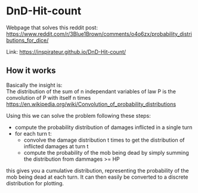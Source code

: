 # DnD-Hit-count
Webpage that solves this reddit post:  
https://www.reddit.com/r/3Blue1Brown/comments/o4o6zx/probability_distributions_for_dice/

Link: https://inspirateur.github.io/DnD-Hit-count/

## How it works

Basically the insight is:  
The distribution of the sum of n independant variables of law P is the convolution of P with itself n times  
https://en.wikipedia.org/wiki/Convolution_of_probability_distributions

Using this we can solve the problem following these steps:
- compute the probability distribution of damages inflicted in a single turn
- for each turn t:
  - convolve the damage distribution t times to get the distribution of inflicted damages at turn t
  - compute the probability of the mob being dead by simply summing the distribution from dammages >= HP

this gives you a cumulative distribution, representing the probability of the mob being dead at each turn.
It can then easily be converted to a discrete distribution for plotting.
